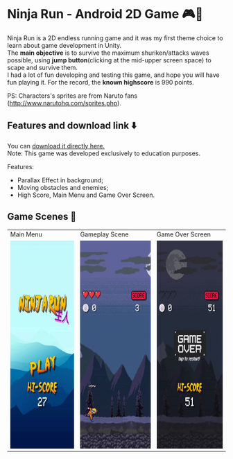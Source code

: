 # Ninja Run - Android 2D Game :video_game::running:

Ninja Run is a 2D endless running game and it was my first theme choice to learn about game development in Unity.    
The **main objective** is to survive the maximum shuriken/attacks waves possible, using **jump button**(clicking at the mid-upper screen space) to scape and survive them.  
I had a lot of fun developing and testing this game, and hope you will have fun playing it. For the record, the **known highscore** is 990 points.  

PS: Characters's sprites are from Naruto fans (http://www.narutohq.com/sprites.php).

## Features and download link :arrow_down:

You can [download it directly here.](http://abre.ai/ninja-run)  
Note: This game was developed exclusively to education purposes.

Features:
- Parallax Effect in background;
- Moving obstacles and enemies;
- High Score, Main Menu and Game Over Screen.


## Game Scenes :movie_camera:
<table>
  <tr>
    <td>Main Menu</td>
     <td>Gameplay Scene</td>
     <td>Game Over Screen</td>
  </tr>
  <tr>
    <td><img src="readme_attributes/1-current/1-menu.gif" width=270 height=480></td>
    <td><img src="readme_attributes/1-current/1-gameplay.gif" width=270 height=480></td>
    <td><img src="readme_attributes/1-current/1-game-over.gif" width=270 height=480></td>
  </tr>
 </table>